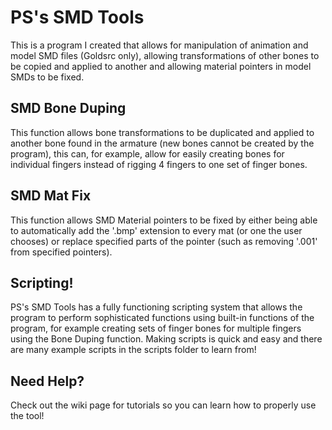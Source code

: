 # PS's SMD Tools
This is a program I created that allows for manipulation of animation and model SMD files (Goldsrc only), allowing transformations of other bones to be copied and applied to another and allowing material pointers in model SMDs to be fixed.
## SMD Bone Duping
This function allows bone transformations to be duplicated and applied to another bone found in the armature (new bones cannot be created by the program), this can, for example, allow for easily creating bones for individual fingers instead of rigging 4 fingers to one set of finger bones.
## SMD Mat Fix
This function allows SMD Material pointers to be fixed by either being able to automatically add the '.bmp' extension to every mat (or one the user chooses) or replace specified parts of the pointer (such as removing '.001' from specified pointers).
## Scripting!
PS's SMD Tools has a fully functioning scripting system that allows the program to perform sophisticated functions using built-in functions of the program, for example creating sets of finger bones for multiple fingers using the Bone Duping function. Making scripts is quick and easy and there are many example scripts in the scripts folder to learn from!
## Need Help?
Check out the wiki page for tutorials so you can learn how to properly use the tool!
